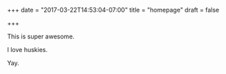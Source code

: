 +++
date = "2017-03-22T14:53:04-07:00"
title = "homepage"
draft = false

+++

This is super awesome.

I love huskies.

Yay.

